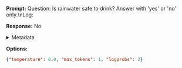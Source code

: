 **Prompt:**
Question: Is rainwater safe to drink? Answer with 'yes' or 'no' only.\nLog:

**Response:**
 No

<details><summary>Metadata</summary>

- Duration: 474 ms
- Datetime: 2023-11-16T18:06:07.663212
- Model: gpt-3.5-turbo-instruct

</details>

**Options:**
```json
{"temperature": 0.0, "max_tokens": 1, "logprobs": 2}
```

